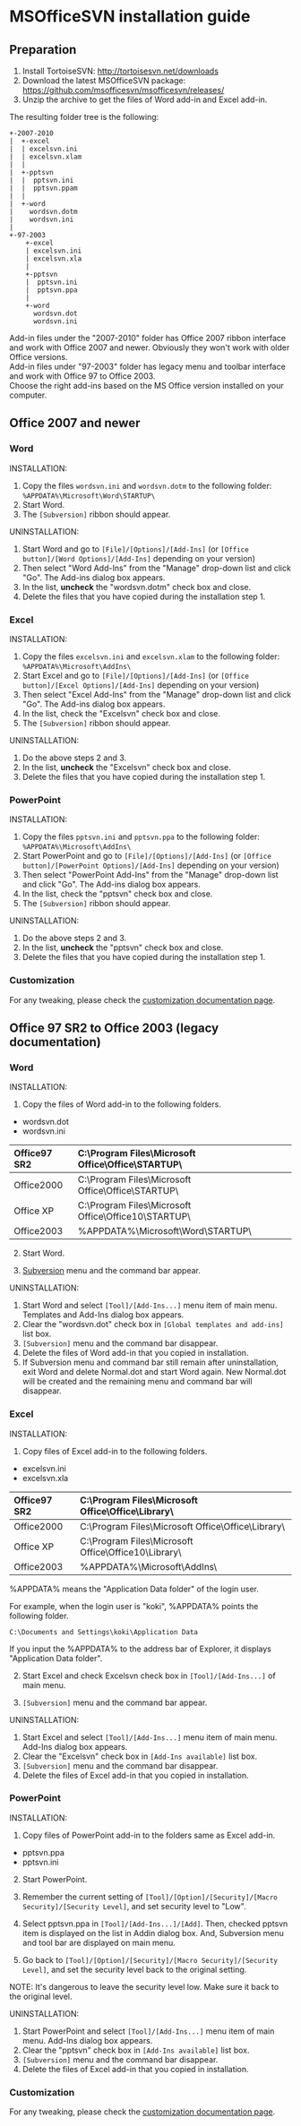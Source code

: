 # MSOfficeSVN installation guide

## Preparation

1. Install TortoiseSVN: http://tortoisesvn.net/downloads
2. Download the latest MSOfficeSVN package: https://github.com/msofficesvn/msofficesvn/releases/
3. Unzip the archive to get the files of Word add-in and Excel add-in.

The resulting folder tree is the following:
```
+-2007-2010
|  +-excel
|  | excelsvn.ini
|  | excelsvn.xlam
|  |
|  +-pptsvn
|  |  pptsvn.ini
|  |  pptsvn.ppam
|  |
|  +-word
|    wordsvn.dotm
|    wordsvn.ini
|
+-97-2003
    +-excel
    | excelsvn.ini
    | excelsvn.xla
    |
    +-pptsvn
    |  pptsvn.ini
    |  pptsvn.ppa
    |
    +-word
      wordsvn.dot
      wordsvn.ini
```

Add-in files under the "2007-2010" folder has Office 2007 ribbon interface and work with Office 2007 and newer. Obviously they won't work with older Office versions.\
Add-in files under "97-2003" folder has legacy menu and toolbar interface and work with Office 97 to Office 2003.\
Choose the right add-ins based on the MS Office version installed on your computer.


## Office 2007 and newer

### Word

INSTALLATION:

1. Copy the files `wordsvn.ini` and `wordsvn.dotm` to the following folder: `%APPDATA%\Microsoft\Word\STARTUP\`
2. Start Word.
3. The `[Subversion]` ribbon should appear.

UNINSTALLATION:

1. Start Word and go to `[File]/[Options]/[Add-Ins]` (or `[Office button]/[Word Options]/[Add-Ins]` depending on your version)
2. Then select "Word Add-Ins" from the "Manage" drop-down list and click "Go". The Add-ins dialog box appears.
3. In the list, **uncheck** the "wordsvn.dotm" check box and close.
4. Delete the files that you have copied during the installation step 1.


### Excel

INSTALLATION:

1. Copy the files `excelsvn.ini` and `excelsvn.xlam` to the following folder: `%APPDATA%\Microsoft\AddIns\`
2. Start Excel and go to `[File]/[Options]/[Add-Ins]` (or `[Office button]/[Excel Options]/[Add-Ins]` depending on your version)
3. Then select "Excel Add-Ins" from the "Manage" drop-down list and click "Go". The Add-ins dialog box appears.
4. In the list, check the "Excelsvn" check box and close.
5. The `[Subversion]` ribbon should appear.

UNINSTALLATION:

1. Do the above steps 2 and 3.
2. In the list, **uncheck** the "Excelsvn" check box and close.
3. Delete the files that you have copied during the installation step 1.


### PowerPoint

INSTALLATION:

1. Copy the files `pptsvn.ini` and `pptsvn.ppa` to the following folder: `%APPDATA%\Microsoft\AddIns\`
2. Start PowerPoint and go to `[File]/[Options]/[Add-Ins]` (or `[Office button]/[PowerPoint Options]/[Add-Ins]` depending on your version)
3. Then select "PowerPoint Add-Ins" from the "Manage" drop-down list and click "Go". The Add-ins dialog box appears.
4. In the list, check the "pptsvn" check box and close.
5. The `[Subversion]` ribbon should appear.

UNINSTALLATION:

1. Do the above steps 2 and 3.
2. In the list, **uncheck** the "pptsvn" check box and close.
3. Delete the files that you have copied during the installation step 1.


### Customization

For any tweaking, please check the [customization documentation page](https://github.com/msofficesvn/msofficesvn/blob/master/Settings.md).


## Office 97 SR2 to Office 2003 (legacy documentation)

### Word

INSTALLATION:

1. Copy the files of Word add-in to the following folders.

  * wordsvn.dot
  * wordsvn.ini

| Office97 SR2 | C:\Program Files\Microsoft Office\Office\STARTUP\ |
|:-------------|:--------------------------------------------------|
| Office2000 | C:\Program Files\Microsoft Office\Office\STARTUP\ |
| Office XP | C:\Program Files\Microsoft Office\Office10\STARTUP\ |
| Office2003 | %APPDATA%\Microsoft\Word\STARTUP\ |

2. Start Word.

3. [Subversion](Subversion.md) menu and the command bar appear.

UNINSTALLATION:

1. Start Word and select `[Tool]/[Add-Ins...]` menu item of main menu. Templates and Add-Ins dialog box appears.
2. Clear the "wordsvn.dot" check box in `[Global templates and add-ins]` list box.
3. `[Subversion]` menu and the command bar disappear.
4. Delete the files of Word add-in that you copied in installation.
5. If Subversion menu and command bar still remain after uninstallation, exit Word and delete Normal.dot and start Word again. New Normal.dot will be created and the remaining menu and command bar will disappear.


### Excel

INSTALLATION:

1. Copy files of Excel add-in to the following folders.

  * excelsvn.ini
  * excelsvn.xla

| Office97 SR2 | C:\Program Files\Microsoft Office\Office\Library\ |
|:-------------|:--------------------------------------------------|
| Office2000 | C:\Program Files\Microsoft Office\Office\Library\ |
| Office XP | C:\Program Files\Microsoft Office\Office10\Library\ |
| Office2003 | %APPDATA%\Microsoft\AddIns\ |

%APPDATA% means the "Application Data folder" of the login user.

For example, when the login user is "koki", %APPDATA% points the following folder.

```
C:\Documents and Settings\koki\Application Data
```

If you input the %APPDATA% to the address bar of Explorer, it displays "Application Data folder".

2. Start Excel and check Excelsvn check box in `[Tool]/[Add-Ins...]` of main menu.

3. `[Subversion]` menu and the command bar appear.

UNINSTALLATION:

1. Start Excel and select `[Tool]/[Add-Ins...]` menu item of main menu. Add-Ins dialog box appears.
2. Clear the "Excelsvn" check box in `[Add-Ins available]` list box.
3. `[Subversion]` menu and the command bar disappear.
4. Delete the files of Excel add-in that you copied in installation.


### PowerPoint

INSTALLATION:

1. Copy files of PowerPoint add-in to the folders same as Excel add-in.

  * pptsvn.ppa
  * pptsvn.ini

2. Start PowerPoint.

3. Remember the current setting of `[Tool]/[Option]/[Security]/[Macro Security]/[Security Level]`, and set security level to "Low".

4. Select pptsvn.ppa in `[Tool]/[Add-Ins...]/[Add]`. Then, checked pptsvn item is displayed on the list in Addin dialog box. And, Subversion menu and tool bar are displayed on main menu.

5. Go back to `[Tool]/[Option]/[Security]/[Macro Security]/[Security Level]`, and set the security level back to the original setting.

NOTE: It's dangerous to leave the security level low. Make sure it back to the original level.

UNINSTALLATION:

1. Start PowerPoint and select `[Tool]/[Add-Ins...]` menu item of main menu. Add-Ins dialog box appears.
2. Clear the "pptsvn" check box in `[Add-Ins available]` list box.
3. `[Subversion]` menu and the command bar disappear.
4. Delete the files of Excel add-in that you copied in installation.


### Customization

For any tweaking, please check the [customization documentation page](https://github.com/msofficesvn/msofficesvn/blob/master/Settings.md).
